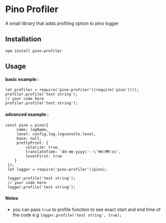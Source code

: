 Pino Profiler
=========

A small library that adds profiling option to pino logger

## Installation

  `npm install pino-profiler`

## Usage
#### basic example :
    let profiler = require('pino-profiler')(require('pino')());
    profiler.profile('test string');
    // your code here
    profiler.profile('test string');
    
#### advanced example :
    const pino = pino({
         name: logName,
         level: config.log.logconsole.level,
         base: null,
         prettyPrint: {
             colorize: true,
             translateTime: 'dd-mm-yyyy\'--\'HH:MM:ss',
             levelFirst: true
        }
     });
     let logger = require('pino-profiler')(pino);
     
     logger.profile('test string');
     // your code here
     logger.profile('test string');
    
#### Notes
- you can pass `true` to profile function to see exact start and end time of the code e.g 
  `logger.profile('test string', true);`
